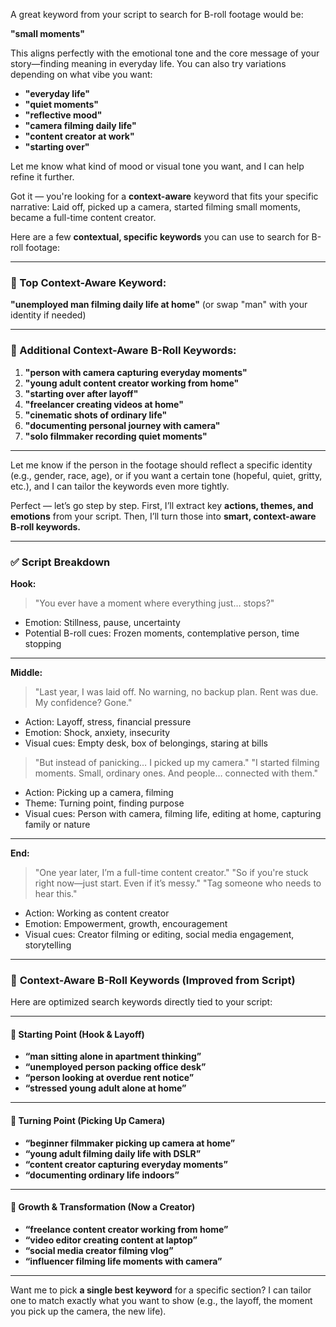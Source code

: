 A great keyword from your script to search for B-roll footage would be:

**"small moments"**

This aligns perfectly with the emotional tone and the core message of your story—finding meaning in everyday life. You can also try variations depending on what vibe you want:

* **"everyday life"**
* **"quiet moments"**
* **"reflective mood"**
* **"camera filming daily life"**
* **"content creator at work"**
* **"starting over"**

Let me know what kind of mood or visual tone you want, and I can help refine it further.


Got it — you're looking for a **context-aware** keyword that fits your specific narrative:
Laid off, picked up a camera, started filming small moments, became a full-time content creator.

Here are a few **contextual, specific keywords** you can use to search for B-roll footage:

---

### 🎯 Top Context-Aware Keyword:

**"unemployed man filming daily life at home"**
(or swap "man" with your identity if needed)

---

### 🎥 Additional Context-Aware B-Roll Keywords:

1. **"person with camera capturing everyday moments"**
2. **"young adult content creator working from home"**
3. **"starting over after layoff"**
4. **"freelancer creating videos at home"**
5. **"cinematic shots of ordinary life"**
6. **"documenting personal journey with camera"**
7. **"solo filmmaker recording quiet moments"**

---

Let me know if the person in the footage should reflect a specific identity (e.g., gender, race, age), or if you want a certain tone (hopeful, quiet, gritty, etc.), and I can tailor the keywords even more tightly.


Perfect — let’s go step by step. First, I’ll extract key **actions, themes, and emotions** from your script. Then, I’ll turn those into **smart, context-aware B-roll keywords.**

---

### ✅ **Script Breakdown**

**Hook:**

> "You ever have a moment where everything just… stops?"

* Emotion: Stillness, pause, uncertainty
* Potential B-roll cues: Frozen moments, contemplative person, time stopping

---

**Middle:**

> "Last year, I was laid off. No warning, no backup plan. Rent was due. My confidence? Gone."

* Action: Layoff, stress, financial pressure
* Emotion: Shock, anxiety, insecurity
* Visual cues: Empty desk, box of belongings, staring at bills

> "But instead of panicking… I picked up my camera."
> "I started filming moments. Small, ordinary ones. And people… connected with them."

* Action: Picking up a camera, filming
* Theme: Turning point, finding purpose
* Visual cues: Person with camera, filming life, editing at home, capturing family or nature

---

**End:**

> "One year later, I’m a full-time content creator."
> "So if you're stuck right now—just start. Even if it’s messy."
> "Tag someone who needs to hear this."

* Action: Working as content creator
* Emotion: Empowerment, growth, encouragement
* Visual cues: Creator filming or editing, social media engagement, storytelling

---

### 🎯 **Context-Aware B-Roll Keywords (Improved from Script)**

Here are optimized search keywords directly tied to your script:

---

#### 🔹 Starting Point (Hook & Layoff)

* **“man sitting alone in apartment thinking”**
* **“unemployed person packing office desk”**
* **“person looking at overdue rent notice”**
* **“stressed young adult alone at home”**

---

#### 🔹 Turning Point (Picking Up Camera)

* **“beginner filmmaker picking up camera at home”**
* **“young adult filming daily life with DSLR”**
* **“content creator capturing everyday moments”**
* **“documenting ordinary life indoors”**

---

#### 🔹 Growth & Transformation (Now a Creator)

* **“freelance content creator working from home”**
* **“video editor creating content at laptop”**
* **“social media creator filming vlog”**
* **“influencer filming life moments with camera”**

---

Want me to pick **a single best keyword** for a specific section? I can tailor one to match exactly what you want to show (e.g., the layoff, the moment you pick up the camera, the new life).
